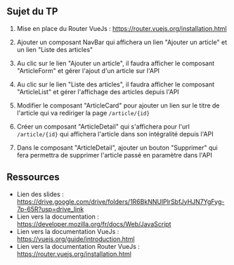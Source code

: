 ## Sujet du TP

1) Mise en place du Router VueJs : https://router.vuejs.org/installation.html

2) Ajouter un composant NavBar qui affichera un lien "Ajouter un article" et un lien "Liste des articles"

3) Au clic sur le lien "Ajouter un article", il faudra afficher le composant "ArticleForm" et gérer l'ajout d'un article sur l'API

4) Au clic sur le lien "Liste des articles", il faudra afficher le composant "ArticleList" et gérer l'affichage des articles depuis l'API

5) Modifier le composant "ArticleCard" pour ajouter un lien sur le titre de l'article qui va rediriger la page `/article/{id}`

6) Créer un composant "ArticleDetail" qui s'affichera pour l'url `/article/{id}` qui affichera l'article dans son intégralité depuis l'API

7) Dans le composant "ArticleDetail", ajouter un bouton "Supprimer" qui fera permettra de supprimer l'article passé en paramètre dans l'API

## Ressources

- Lien des slides : https://drive.google.com/drive/folders/1R6BkNNUlPlrSbfJyHJN7YgFyg-7p-65R?usp=drive_link
- Lien vers la documentation : https://developer.mozilla.org/fr/docs/Web/JavaScript
- Lien vers la documentation VueJs : https://vuejs.org/guide/introduction.html
- Lien vers la documentation Router VueJs : https://router.vuejs.org/installation.html

